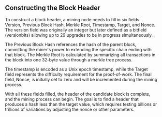 ## Constructing the Block Header

To construct a block header, a mining node needs to fill in six fields: Version, Previous Block Hash, Merkle Root, Timestamp, Target, and Nonce. The version field was originally an integer but later defined as a bitfield (versionbits) allowing up to 29 upgrades to be in progress simultaneously.

The Previous Block Hash references the hash of the parent block, committing the miner's power to extending the specific chain ending with that block. The Merkle Root is calculated by summarizing all transactions in the block into one 32-byte value through a merkle tree process.

The timestamp is encoded as a Unix epoch timestamp, while the Target field represents the difficulty requirement for the proof-of-work. The final field, Nonce, is initially set to zero and will be incremented during the mining process.

With all these fields filled, the header of the candidate block is complete, and the mining process can begin. The goal is to find a header that produces a hash less than the target value, which requires testing billions or trillions of variations by adjusting the nonce or other parameters.